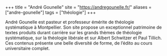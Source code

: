 +++
title = "André Gounelle"
site = "https://andregounelle.fr/"
aliases = ["andre-gounelle"]
tags = ["théologie"]
+++

André Gounelle est pasteur et professeur émérite de théologie systématique à Montpellier. Son site propose un exceptionnel patrimoine de textes produits durant carrière sur les grands thèmes de théologie systématique, sur la théologie libérale et sur Albert Schwitzer et Paul Tillich. Ces contenus présente une belle diversité de forme, de l’édito au cours universitaire complet.
